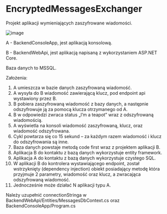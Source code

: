 # EncryptedMessagesExchanger
Projekt aplikacji wymieniających zaszyfrowane wiadomości.

![image](https://user-images.githubusercontent.com/46719355/193958140-60e04901-8686-4174-b944-41b88d07898a.png)

A - BackendConsoleApp, jest aplikacją konsolową.

B - BackendWebApi, jest aplikacją napisaną z wykorzystaniem ASP.NET Core.

Baza danych to MSSQL.

Założenia:
1. A umieszcza w bazie danych zaszyfrowaną wiadomość.
2. A wysyła do B wiadomość zawierającą klucz, pod endpoint api wystawiony przez B.
3. B pobiera zaszyfrowaną wiadomość z bazy danych, a następnie odszyfrowuje ją za pomocą klucza otrzymanego od A.
4. B w odpowiedzi zwraca status „I’m a teapot” wraz z odszyfrowaną wiadomością.
5. A wyświetla na konsoli wiadomość zaszyfrowaną, klucz, oraz wiadomość odszyfrowana.
6. Cykl powtarza się co 15 sekund – za każdym razem wiadomość i klucz do odszyfrowania są inne.
7. Baza danych powstaje metodą code first wraz z projektem aplikacji B.
8. Aplikacja B do kontaktu z bazą danych wykorzystuje entity framework.
9. Aplikacja A do kontaktu z bazą danych wykorzystuje czystego SQL.
10. W aplikacji B do kontrolera wystawiającego endpoint, został wstrzyknięty (dependency injection) obiekt posiadający metodę która przyjmuje 2 parametry, wiadomość oraz klucz, a zwracająca odszyfrowaną wiadomość.
11. Jednocześnie może działać N aplikacji typu A.

Należy uzupełnić connectionStringa w BackendWebApi/Entities/MessagesDbContext.cs oraz BackendConsoleApp/Program.cs
